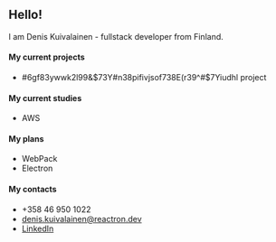 ## Hello!

I am Denis Kuivalainen - fullstack developer from Finland.

#### My current projects
* #6gf83ywwk2l99&$73Y#n38pifivjsof738E(r39^#$7Yiudhl project

#### My current studies
* AWS

#### My plans
* WebPack
* Electron

#### My contacts
* +358 46 950 1022
* denis.kuivalainen@reactron.dev
* [LinkedIn](https://www.linkedin.com/in/denis-kuivalainen-36119a1a3/)


